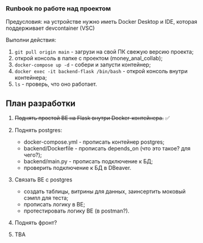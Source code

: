 ### Runbook по работе над проектом
Предусловия: на устройстве нужно иметь Docker Desktop и IDE, которая поддерживает devcontainer (VSC)

Выполни действия:
1) `git pull origin main` - загрузи на свой ПК свежую версию проекта;
2) открой консоль в папке с проектом (money_anal_collab);
3) `docker-compose up -d` - собери и запусти контейнер;
4) `docker exec -it backend-flask /bin/bash` - открой консоль внутри контейнера;
5) `ls` - проверь, что оно работает.



## План разработки

1. ~~Поднять простой BE на Flask внутри Docker-контейнера.~~ ✅

2. Поднять postgres:

    - docker-compose.yml - прописать контейнер postgres;
    - backend/Dockerfile - прописать depends_on (что это такое? для чего?);
    - backend/main.py - прописать подключение к БД;
    - проверить подключение к БД в DBeaver.

4. Связать BE с postgres

    - создать таблицы, витрины для данных, заинсертить моковый сэмпл для теста;
    - прописать логику в BE;
    - протестировать логику BE (в postman?).

6. Поднять фронт? 

5) TBA

